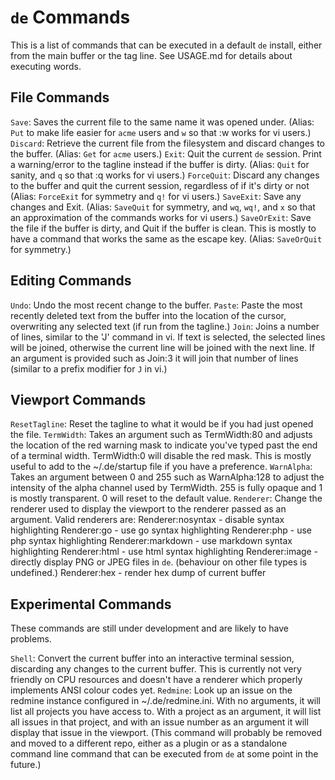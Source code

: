 # `de` Commands

This is a list of commands that can be executed in a default `de` install, 
either from the main buffer or the tag line. See USAGE.md for details about 
executing words.

## File Commands

`Save`: Saves the current file to the same name it was opened under. (Alias:
	`Put` to make life easier for `acme` users and `w` so that :w works 
	for vi users.)
`Discard`: Retrieve the current file from the filesystem and discard changes
	to the buffer. (Alias: `Get` for `acme` users.)
`Exit`: Quit the current `de` session. Print a warning/error to the tagline
	instead if the buffer is dirty. (Alias: `Quit` for sanity, and `q` so
	that :q works for vi users.)
`ForceQuit`: Discard any changes to the buffer and quit the current session,
	regardless of if it's dirty or not (Alias: `ForceExit` for symmetry and
	`q!` for vi users.)
`SaveExit`: Save any changes and Exit. (Alias: `SaveQuit` for symmetry, and 
	`wq`, `wq!`, and `x` so that an approximation of the commands works for
	vi users.)
`SaveOrExit`: Save the file if the buffer is dirty, and Quit if the buffer is
	clean. This is mostly to have a command that works the same as the
	escape key. (Alias: `SaveOrQuit` for symmetry.)

## Editing Commands
`Undo`: Undo the most recent change to the buffer.
`Paste`: Paste the most recently deleted text from the buffer into the location
	of the cursor, overwriting any selected text (if run from the tagline.)
`Join`: Joins a number of lines, similar to the 'J' command in vi. If text is
	selected, the selected lines will be joined, otherwise the current
	line will be joined with the next line. If an argument is provided such
	as Join:3 it will join that number of lines (similar to a prefix
	modifier for `J` in vi.)

## Viewport Commands
`ResetTagline`: Reset the tagline to what it would be if you had just opened
	the file.
`TermWidth`: Takes an argument such as TermWidth:80 and adjusts the location
	of the red warning mask to indicate you've typed past the end of a
	terminal width. TermWidth:0 will disable the red mask. This is mostly
	useful to add to the ~/.de/startup file if you have a preference.
`WarnAlpha`: Takes an argument between 0 and 255 such as WarnAlpha:128 to adjust
	the intensity of the alpha channel used by TermWidth. 255 is fully
	opaque and 1 is mostly transparent. 0 will reset to the default value.
`Renderer`: Change the renderer used to display the viewport to the renderer
	passed as an argument.
	Valid renderers are:
		Renderer:nosyntax - disable syntax highlighting
		Renderer:go - use go syntax highlighting
		Renderer:php - use php syntax highlighting
		Renderer:markdown - use markdown syntax highlighting
		Renderer:html - use html syntax highlighting
		Renderer:image - directly display PNG or JPEG files in `de`.
			(behaviour on other file types is undefined.)
		Renderer:hex - render hex dump of current buffer

## Experimental Commands

These commands are still under development and are likely to have problems.

`Shell`: Convert the current buffer into an interactive terminal session,
	discarding any changes to the current buffer. This is currently not very
	friendly on CPU resources and doesn't have a renderer which properly
	implements ANSI colour codes yet.
`Redmine`: Look up an issue on the redmine instance configured in
	 ~/.de/redmine.ini. With no arguments, it will list all projects you
	have access to. With a project as an argument, it will list all issues
	in that project, and with an issue number as an argument it will display
	that issue in the viewport. (This command will probably be removed and
	moved to a different repo, either as a plugin or as a standalone 
	command line command that can be executed from `de` at some point in 
	the future.)



